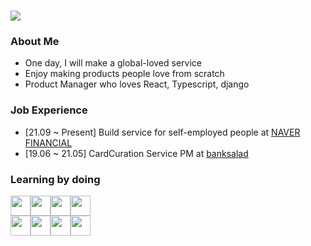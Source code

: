 # <img src="https://user-images.githubusercontent.com/29336686/205491428-dff15bde-6d9b-4b18-ab75-6dbc4d1f4f0b.png" />

### About Me
- One day, I will make a global-loved service
- Enjoy making products people love from scratch
- Product Manager who loves React, Typescript, django


### Job Experience
- [21.09 ~ Present] Build service for self-employed people at <a href="https://www.naverfincorp.com/main" target="_blank">NAVER FINANCIAL</a>
- [19.06 ~ 21.05] CardCuration Service PM at <a href="https://www.banksalad.com/" target="_blank">banksalad</a>


### Learning by doing
<div style="display: flex;">
<img src="https://user-images.githubusercontent.com/29336686/205490549-4ab00be0-0f25-421a-acf4-5a3d4f23c705.svg" style="width:32px; height:32px;" />
<img src="https://user-images.githubusercontent.com/29336686/205490403-efffbfc0-fecb-4094-b111-0356c03faf3f.svg" style="width:32px; height:32px;" />
<img src="https://user-images.githubusercontent.com/29336686/205490563-a83c87f6-9c6a-4959-8ec7-90c7d320347b.svg" style="width:32px; height:32px;" />
<img src="https://user-images.githubusercontent.com/29336686/205490594-9daa3ca2-06a7-40e7-bebe-f1ab96b5352c.svg" style="width:32px; height:32px;" />
</div>

<div style="display: flex;">
<img src="https://user-images.githubusercontent.com/29336686/205490512-273b5b89-b3b7-415e-a9ad-d16b3f9b0bdf.svg" style="width:32px; height:32px;" />
<img src="https://user-images.githubusercontent.com/29336686/205490444-e686e93f-7db3-4061-b9dc-dbd02b72cb32.svg" style="width:32px; height:32px;" />
<img src="https://user-images.githubusercontent.com/29336686/205490431-2c2f95ba-92bc-46f4-989b-1c194e2b94d9.svg" style="width:32px; height:32px;" />
<img src="https://user-images.githubusercontent.com/29336686/205490479-d7d5e7c8-e587-4403-8c7a-85a538ba12da.svg" style="width:32px; height:32px;" />
</div>


